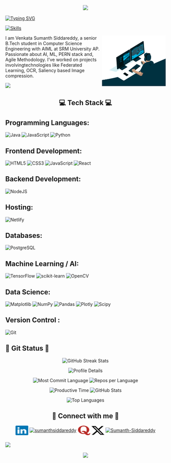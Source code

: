 
<p align="center">
     <img src="https://capsule-render.vercel.app/api?type=waving&color=gradient&height=100&section=header"/>
</p>
<p>
    <a href="https://github.com/Sumanth-Siddareddy"><img src="https://readme-typing-svg.demolab.com?            font=Alegreya+Sans&weight=500&size=35&duration=1&pause=1&color=0101FF&repeat=false&random=false&width=435&lines=Venkata+Sumanth+Siddareddy" alt="Typing SVG" /></a>
</p>
<p>
    <a href=""><img src="https://readme-typing-svg.demolab.com?font=Alegreya+Sans&weight=400&size=30&pause=1000&color=0000FF&random=false&width=435&lines=PERN+Stack+Web+Developer;Software+Engineer;AI-ML" alt="Skills" /></a>
</p>

<img align="right" height="160" width="200" src="pic.gif"  />

I am Venkata Sumanth Siddareddy, a senior B.Tech student in Computer Science Engineering with AIML at SRM University AP. Passionate about AI, ML, PERN stack and, Agile Methodology. I've worked on projects involvingtechnologies like Federated Learning, OCR, Saliency based Image compression.



![](https://quotes-github-readme.vercel.app/api?type=horizontal&theme=light)




<h2 align="center"> 💻 Tech Stack 💻 </h2>

## Programming Languages:
![Java](https://img.shields.io/badge/java-%23ED8B00.svg?style=for-the-badge&logo=openjdk&logoColor=white)
![JavaScript](https://img.shields.io/badge/javascript-%23323330.svg?style=for-the-badge&logo=javascript&logoColor=%23F7DF1E)
![Python](https://img.shields.io/badge/python-3670A0?style=for-the-badge&logo=python&logoColor=ffdd54)

## Frontend Development:
![HTML5](https://img.shields.io/badge/html5-%23E34F26.svg?style=for-the-badge&logo=html5&logoColor=white)
![CSS3](https://img.shields.io/badge/css3-%231572B6.svg?style=for-the-badge&logo=css3&logoColor=white)
![JavaScript](https://img.shields.io/badge/javascript-%23323330.svg?style=for-the-badge&logo=javascript&logoColor=%23F7DF1E)
![React](https://img.shields.io/badge/react-%2320232a.svg?style=for-the-badge&logo=react&logoColor=%2361DAFB)

## Backend Development:
![NodeJS](https://img.shields.io/badge/node.js-6DA55F?style=for-the-badge&logo=node.js&logoColor=white)

## Hosting:
![Netlify](https://img.shields.io/badge/netlify-%23000000.svg?style=for-the-badge&logo=netlify&logoColor=#00C7B7)

## Databases:
![PostgreSQL](https://img.shields.io/badge/postgresql-4169e1?style=for-the-badge&logo=postgresql&logoColor=white)

## Machine Learning / AI:
![TensorFlow](https://img.shields.io/badge/TensorFlow-%23FF6F00.svg?style=for-the-badge&logo=TensorFlow&logoColor=white)
![scikit-learn](https://img.shields.io/badge/scikit--learn-%23F7931E.svg?style=for-the-badge&logo=scikit-learn&logoColor=white)
![OpenCV](https://img.shields.io/badge/opencv-%23white.svg?style=for-the-badge&logo=opencv&logoColor=white)

## Data Science:
![Matplotlib](https://img.shields.io/badge/Matplotlib-%23ffffff.svg?style=for-the-badge&logo=Matplotlib&logoColor=black)
![NumPy](https://img.shields.io/badge/numpy-%23013243.svg?style=for-the-badge&logo=numpy&logoColor=white)
![Pandas](https://img.shields.io/badge/pandas-%23150458.svg?style=for-the-badge&logo=pandas&logoColor=white)
![Plotly](https://img.shields.io/badge/Plotly-%233F4F75.svg?style=for-the-badge&logo=plotly&logoColor=white)
![Scipy](https://img.shields.io/badge/SciPy-%230C55A5.svg?style=for-the-badge&logo=scipy&logoColor=%white)

## Version Control :
![Git](https://img.shields.io/badge/git-%23F05033.svg?style=for-the-badge&logo=git&logoColor=white)

## 👀 Git Status 👀

<p align="center">
  <picture>
    <source media="(prefers-color-scheme: dark)" srcset="https://streak-stats.demolab.com?user=Sumanth-Siddareddy&theme=highcontrast&border=000000">
    <source media="(prefers-color-scheme: light)" srcset="https://streak-stats.demolab.com?user=Sumanth-Siddareddy&theme=default">
    <img width="800" height="220" src="https://streak-stats.demolab.com?user=Sumanth-Siddareddy&theme=default" alt="GitHub Streak Stats">
  </picture>
</p>

<p align="center">
  <img src="http://github-profile-summary-cards.vercel.app/api/cards/profile-details?username=Sumanth-Siddareddy&theme=transparent" alt="Profile Details" />
</p>

<p align="center">
  <img src="http://github-profile-summary-cards.vercel.app/api/cards/most-commit-language?username=Sumanth-Siddareddy&theme=transparent" alt="Most Commit Language" />
  <img src="http://github-profile-summary-cards.vercel.app/api/cards/repos-per-language?username=Sumanth-Siddareddy&theme=transparent" alt="Repos per Language" />
</p>

<p align="center">
  <img src="http://github-profile-summary-cards.vercel.app/api/cards/productive-time?username=Sumanth-Siddareddy&theme=transparent" alt="Productive Time" />
  <img src="http://github-profile-summary-cards.vercel.app/api/cards/stats?username=Sumanth-Siddareddy&theme=transparent" alt="GitHub Stats" />
</p>

<p align="center">
  <picture>
    <source media="(prefers-color-scheme: dark)" srcset="https://github-readme-stats.vercel.app/api/top-langs/?username=Sumanth-Siddareddy&size_weight=0.15&count_weight=0.5&layout=compact&theme=vision-friendly-dark&border_color=000000">
    <source media="(prefers-color-scheme: light)" srcset="https://github-readme-stats.vercel.app/api/top-langs/?username=Sumanth-Siddareddy&size_weight=0.15&count_weight=0.5&layout=compact&theme=vision-friendly-light">
    <img width="400" height="220" src="https://github-readme-stats.vercel.app/api/top-langs/?username=Sumanth-Siddareddy&size_weight=0.15&count_weight=0.5&layout=compact&theme=default" alt="Top Languages">
  </picture>
</p>

<h2 align="center"> 🔗 Connect with me 🔗 </h2>
<p align="center">
<a href="https://linkedin.com/in/sumanth-siddareddy" target="blank"><img align="center" src="https://github.com/CLorant/readme-social-icons/blob/main/large/colored/linkedin.svg" alt="sumanth-siddareddy" height="30" width="40" /></a>
<a href="https://www.kaggle.com/sumanthsiddareddy" target="blank"> <img align="center" src="https://cdn.jsdelivr.net/npm/simple-icons@v9/icons/kaggle.svg" alt="sumanthsiddareddy" height="30" width="40" /></a>
<!--  -->
<a href="https://www.quora.com/profile/Venkata-Sumanth-Siddareddy" target="blank"><img align="center" src="https://github.com/CLorant/readme-social-icons/blob/main/medium/filled/quora.svg" alt="Venkata-Sumanth-Siddareddy" height="30" width="40" /></a>
<a href="https://x.com/sumanth_sv6" target="blank"><img align="center" src="https://github.com/CLorant/readme-social-icons/blob/main/large/colored/twitter-x.svg" alt="@sumanth_sv6" height="30" width="40" /></a>
<a href="https://www.leetcode.com/Sumanth-Siddareddy" target="blank"><img align="center" src="https://raw.githubusercontent.com/rahuldkjain/github-profile-readme-generator/master/src/images/icons/Social/leet-code.svg" alt="Sumanth-Siddareddy" height="30" width="40" /></a>




###


[![](https://visitcount.itsvg.in/api?id=sumanth-siddareddy&icon=2&color=1)](https://visitcount.itsvg.in)

<p align="center">
     <img src="https://capsule-render.vercel.app/api?type=waving&color=gradient&height=100&section=footer"/>
</p>
